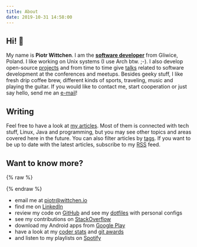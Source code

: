 ```yaml
---
title: About
date: 2019-10-31 14:58:00
---
```


Hi! 👋
------

My name is **Piotr Wittchen**. I am the [**software developer**](https://www.linkedin.com/in/piotrwittchen/) from Gliwice, Poland. I like working on Unix systems (I use Arch btw. ;-). I also develop open-source [projects](/projects) and from time to time give [talks](/talks) related to software development at the conferences and meetups. Besides geeky stuff, I like fresh drip coffee brew, different kinds of sports, traveling, music and playing the guitar. If you would like to contact me, start cooperation or just say hello, send me an [e-mail](mailto:piotr@wittchen.io)!

Writing
-------

Feel free to have a look at [my articles](/archives). Most of them is connected with tech stuff, Linux, Java and programming, but you may see other topics and areas covered here in the future. You can also filter articles by [tags](/tags). If you want to be up to date with the latest articles, subscribe to my [RSS](/feed.xml) feed.

Want to know more?
------------------

{% raw %}
<div id="avatar"></div>
{% endraw %}

* email me at piotr@wittchen.io
* find me on [LinkedIn](http://www.linkedin.com/in/piotrwittchen)
* review my code on [GitHub](https://github.com/pwittchen) and see my [dotfiles](https://github.com/pwittchen/dotfiles) with personal configs
* see my contributions on [StackOverflow](http://stackoverflow.com/users/1150795/piotr-wittchen)
* download my Android apps from [Google Play](https://play.google.com/store/apps/dev?id=7269544076898428056)
* have a look at my [coder stats](http://coderstats.net/github/#pwittchen) and [git awards](http://git-awards.com/users/pwittchen)
* and listen to my playlists on [Spotify](https://open.spotify.com/user/1166657647)
